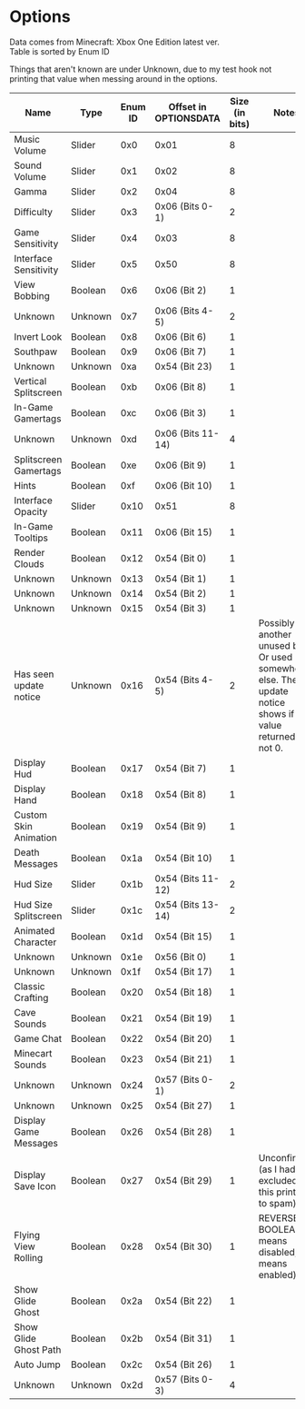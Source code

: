 ﻿# Options
Data comes from Minecraft: Xbox One Edition latest ver.   
Table is sorted by Enum ID

Things that aren't known are under Unknown, due to my test hook not printing that value when messing around in the options.

| Name                   | Type    | Enum ID | Offset in OPTIONSDATA | Size (in bits) | Notes                                                                                                        |
|------------------------|---------|---------|-----------------------|----------------|--------------------------------------------------------------------------------------------------------------|
| Music Volume           | Slider  | 0x0     | 0x01                  | 8              |                                                                                                              |
| Sound Volume           | Slider  | 0x1     | 0x02                  | 8              |                                                                                                              |
| Gamma                  | Slider  | 0x2     | 0x04                  | 8              |                                                                                                              |
| Difficulty             | Slider  | 0x3     | 0x06 (Bits 0-1)       | 2              |                                                                                                              |
| Game Sensitivity       | Slider  | 0x4     | 0x03                  | 8              |                                                                                                              |
| Interface Sensitivity  | Slider  | 0x5     | 0x50                  | 8              |                                                                                                              |
| View Bobbing           | Boolean | 0x6     | 0x06 (Bit 2)          | 1              |                                                                                                              |
| Unknown                | Unknown | 0x7     | 0x06 (Bits 4-5)       | 2              |                                                                                                              |
| Invert Look            | Boolean | 0x8     | 0x06 (Bit 6)          | 1              |                                                                                                              |
| Southpaw               | Boolean | 0x9     | 0x06 (Bit 7)          | 1              |                                                                                                              |
| Unknown                | Unknown | 0xa     | 0x54 (Bit 23)         | 1              |                                                                                                              |
| Vertical Splitscreen   | Boolean | 0xb     | 0x06 (Bit 8)          | 1              |                                                                                                              |
| In-Game Gamertags      | Boolean | 0xc     | 0x06 (Bit 3)          | 1              |                                                                                                              |
| Unknown                | Unknown | 0xd     | 0x06 (Bits 11-14)     | 4              |                                                                                                              |
| Splitscreen Gamertags  | Boolean | 0xe     | 0x06 (Bit 9)          | 1              |                                                                                                              |
| Hints                  | Boolean | 0xf     | 0x06 (Bit 10)         | 1              |                                                                                                              |
| Interface Opacity      | Slider  | 0x10    | 0x51                  | 8              |                                                                                                              |
| In-Game Tooltips       | Boolean | 0x11    | 0x06 (Bit 15)         | 1              |                                                                                                              |
| Render Clouds          | Boolean | 0x12    | 0x54 (Bit 0)          | 1              |                                                                                                              |
| Unknown                | Unknown | 0x13    | 0x54 (Bit 1)          | 1              |                                                                                                              |
| Unknown                | Unknown | 0x14    | 0x54 (Bit 2)          | 1              |                                                                                                              |
| Unknown                | Unknown | 0x15    | 0x54 (Bit 3)          | 1              |                                                                                                              |
| Has seen update notice | Unknown | 0x16    | 0x54 (Bits 4-5)       | 2              | Possibly another unused bit? Or used somewhere else. The update notice shows if the value returned is not 0. |
| Display Hud            | Boolean | 0x17    | 0x54 (Bit 7)          | 1              |                                                                                                              |
| Display Hand           | Boolean | 0x18    | 0x54 (Bit 8)          | 1              |                                                                                                              |
| Custom Skin Animation  | Boolean | 0x19    | 0x54 (Bit 9)          | 1              |                                                                                                              |
| Death Messages         | Boolean | 0x1a    | 0x54 (Bit 10)         | 1              |                                                                                                              |
| Hud Size               | Slider  | 0x1b    | 0x54 (Bits 11-12)     | 2              |                                                                                                              |
| Hud Size Splitscreen   | Slider  | 0x1c    | 0x54 (Bits 13-14)     | 2              |                                                                                                              |
| Animated Character     | Boolean | 0x1d    | 0x54 (Bit 15)         | 1              |                                                                                                              |
| Unknown                | Unknown | 0x1e    | 0x56 (Bit 0)          | 1              |                                                                                                              |
| Unknown                | Unknown | 0x1f    | 0x54 (Bit 17)         | 1              |                                                                                                              |
| Classic Crafting       | Boolean | 0x20    | 0x54 (Bit 18)         | 1              |                                                                                                              |
| Cave Sounds            | Boolean | 0x21    | 0x54 (Bit 19)         | 1              |                                                                                                              |
| Game Chat              | Boolean | 0x22    | 0x54 (Bit 20)         | 1              |                                                                                                              |
| Minecart Sounds        | Boolean | 0x23    | 0x54 (Bit 21)         | 1              |                                                                                                              |
| Unknown                | Unknown | 0x24    | 0x57 (Bits 0-1)       | 2              |                                                                                                              |
| Unknown                | Unknown | 0x25    | 0x54 (Bit 27)         | 1              |                                                                                                              |
| Display Game Messages  | Boolean | 0x26    | 0x54 (Bit 28)         | 1              |                                                                                                              |
| Display Save Icon      | Boolean | 0x27    | 0x54 (Bit 29)         | 1              | Unconfirmed (as I had excluded this print due to spam)                                                       |
| Flying View Rolling    | Boolean | 0x28    | 0x54 (Bit 30)         | 1              | REVERSE BOOLEAN (1 means disabled, 0 means enabled)                                                          |
| Show Glide Ghost       | Boolean | 0x2a    | 0x54 (Bit 22)         | 1              |                                                                                                              |
| Show Glide Ghost Path  | Boolean | 0x2b    | 0x54 (Bit 31)         | 1              |                                                                                                              |
| Auto Jump              | Boolean | 0x2c    | 0x54 (Bit 26)         | 1              |                                                                                                              |
| Unknown                | Unknown | 0x2d    | 0x57 (Bits 0-3)       | 4              |                                                                                                              |











